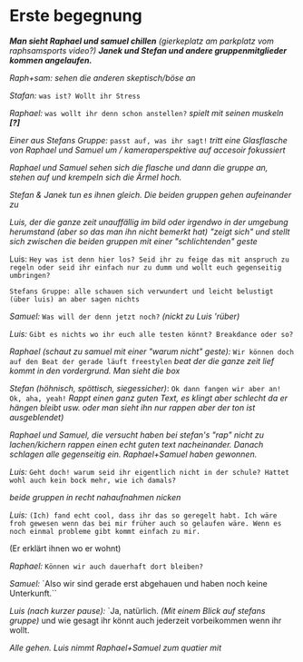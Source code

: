 Erste begegnung
==================


*__Man sieht Raphael und samuel chillen__ (gierkeplatz am parkplatz vom raphsamsports video?) __Janek und Stefan und andere gruppenmitglieder kommen angelaufen.__*

*Raph+sam: sehen die anderen skeptisch/böse an*


*Stafan:* `was ist? Wollt ihr Stress`

*Raphael:* `was wollt ihr denn schon anstellen?`
*spielt mit seinen muskeln __[?]__*

*Einer aus Stefans Gruppe:* `passt auf, was ihr sagt!` *tritt eine Glasflasche von Raphael und Samuel um / kameraperspektive auf accesoir fokussiert*

*Raphael und Samuel sehen sich die flasche und dann die gruppe an, stehen auf und krempeln sich die Ärmel hoch.*

*Stefan & Janek tun es ihnen gleich. Die beiden gruppen gehen aufeinander zu*

*Luis, der die ganze zeit unauffällig im bild oder irgendwo in der umgebung herumstand (aber so das man ihn nicht bemerkt hat) "zeigt sich" und stellt sich zwischen die beiden gruppen mit einer "schlichtenden" geste*

Luis: `Hey was ist denn hier los? Seid ihr zu feige das mit anspruch zu regeln oder seid ihr einfach nur zu dumm und wollt euch gegenseitig umbringen?`

`Stefans Gruppe: alle schauen sich verwundert und leicht belustigt (über luis) an aber sagen nichts`

*Samuel:* `Was will der denn jetzt noch?` *(nickt zu Luis 'rüber)*

*Luis:* `Gibt es nichts wo ihr euch alle testen könnt? Breakdance oder so?`

*Raphael (schaut zu samuel mit einer "warum nicht" geste):* `Wir können doch auf den Beat der gerade läuft freestylen` *beat der die ganze zeit lief kommt in den vordergrund. Man sieht die box*

*Stefan (höhnisch, spöttisch, siegessicher)*: `Ok dann fangen wir aber an! Ok, aha, yeah!`
*Rappt einen ganz guten Text, es klingt aber schlecht da er hängen bleibt usw. oder man sieht ihn nur rappen aber der ton ist ausgeblendet)*

*Raphael und Samuel, die versucht haben bei stefan's "rap" nicht zu lachen/kichern rappen einen echt guten text nacheinander. Danach schlagen alle gegenseitig ein. Raphael+Samuel haben gewonnen.*

*Luis:* `Geht doch! warum seid ihr eigentlich nicht in der schule? Hattet wohl auch kein bock mehr, wie ich damals?`

*beide gruppen in recht nahaufnahmen nicken*

*Luis:* `(Ich) fand echt cool, dass ihr das so geregelt habt. Ich wäre froh gewesen wenn das bei mir früher auch so gelaufen wäre. Wenn es  noch einmal probleme gibt kommt einfach zu mir.`

(Er erklärt ihnen wo er wohnt)

*Raphael:* `Können wir auch dauerhaft dort bleiben?`

*Samuel:* `Also wir sind gerade erst abgehauen und haben noch keine Unterkunft.``

*Luis (nach kurzer pause):* `Ja, natürlich. *(Mit einem Blick auf stefans gruppe)* und wie gesagt ihr könnt auch jederzeit vorbeikommen wenn ihr wollt.


*Alle gehen. Luis nimmt Raphael+Samuel zum quatier mit*
